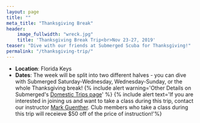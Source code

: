 ```yaml
---
layout: page
title: ""
meta_title: "Thanksgiving Break"
header:
    image_fullwidth: "wreck.jpg"
    title: 'Thanksgiving Break Trip<br>Nov 23-27, 2019'
teaser: "Dive with our friends at Submerged Scuba for Thanksgiving!"
permalink: "/thanksgiving-trip/"
---
```


- __Location__: Florida Keys 
- __Dates__: The week will be split into two different halves - you can dive with Submerged Saturday-Wednesday, Wednesday-Sunday, or the whole Thanksgiving break!
{% include alert warning='Other Details on Submerged\'s [Domestic Trips page](https://www.submergedscuba.com/shop/Domestic-Trips.htm)' %}
{% include alert text='If you are interested in joining us and want to take a class during this trip, contact our instructor [Mark Guenther](mailto:mark@submergedscuba.com). Club members who take a class during this trip will receieve $50 off of the price of instruction!'%}
